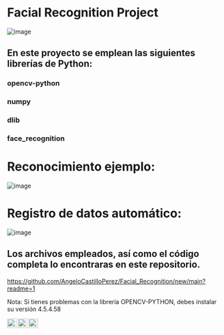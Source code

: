 # Facial Recognition Project

![image](https://github.com/AngeloCastilloPerez/Facial_Recognition/assets/107339963/514e9cb0-05fe-4739-982a-6540dfda883d)


## En este proyecto se emplean las siguientes librerías de Python:
### opencv-python 
### numpy
### dlib
### face_recognition

# Reconocimiento ejemplo:

![image](https://github.com/AngeloCastilloPerez/Facial_Recognition/assets/107339963/d15d32cd-6e93-48e7-ad7e-13edffa22599)


# Registro de datos automático:

![image](https://github.com/AngeloCastilloPerez/Facial_Recognition/assets/107339963/dce3878a-cdf9-4a83-9880-65b18296b08b)


## Los archivos empleados, así como el código completa lo encontraras en este repositorio.

https://github.com/AngeloCastilloPerez/Facial_Recognition/new/main?readme=1

Nota: Si tienes problemas con la librería OPENCV-PYTHON, debes instalar su versión 4.5.4.58




<a href="https://www.instagram.com/angelocastilloperz/">
  <img align="left" alt="Abhishek's Instagram" width="22px" src="https://raw.githubusercontent.com/hussainweb/hussainweb/main/icons/instagram.png" />
</a>
<a href="https://twitter.com/AngeloCasell">
  <img align="left" alt="Abhishek Naidu | Twitter" width="22px" src="https://raw.githubusercontent.com/peterthehan/peterthehan/master/assets/twitter.svg" />
</a>
<a href="https://www.linkedin.com/in/castilloperz/">
  <img align="left" alt="Abhishek's LinkedIN" width="22px" src="https://raw.githubusercontent.com/peterthehan/peterthehan/master/assets/linkedin.svg" />
</a>

